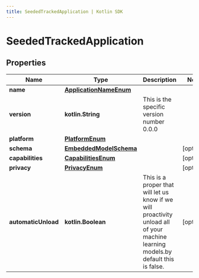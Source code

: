 ```yaml
---
title: SeededTrackedApplication | Kotlin SDK
---
```




# SeededTrackedApplication

## Properties
Name | Type | Description | Notes
------------ | ------------- | ------------- | -------------
**name** | [**ApplicationNameEnum**](ApplicationNameEnum) |  | 
**version** | **kotlin.String** | This is the specific version number 0.0.0 | 
**platform** | [**PlatformEnum**](PlatformEnum) |  | 
**schema** | [**EmbeddedModelSchema**](EmbeddedModelSchema) |  |  [optional]
**capabilities** | [**CapabilitiesEnum**](CapabilitiesEnum) |  |  [optional]
**privacy** | [**PrivacyEnum**](PrivacyEnum) |  |  [optional]
**automaticUnload** | **kotlin.Boolean** | This is a proper that will let us know if we will proactivity unload all of your machine learning models.by default this is false. |  [optional]




